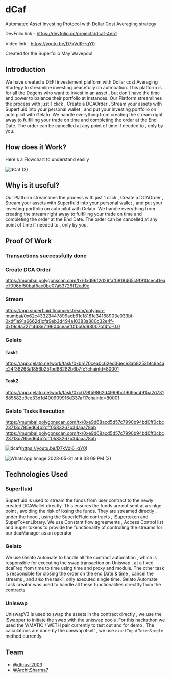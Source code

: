 # dCaf

Automated Asset Investing Protocol with Dollar Cost Averaging strategy

DevFolio link - https://devfolio.co/projects/dcaf-4e51

Video link - https://youtu.be/D7kVdK--qY0

Created for the Superfolio May Wavepool

## Introduction

We have created a DEFI investement platform with Dollar cost Averaging Startegy to streamline investing peacefully on autmoation. This platform is for all the Degens who want to invest in an asset , but don't have the time and power to balance their portfolio at instances.
Our Platform streamlines the process with just 1 click , Create a DCAOrder , Stream your assets with Superfluid into your personal wallet , and put your investing portfolio on auto pilot with Gelato. We handle everything from creating the stream right away to fulfilling your trade on time and completing the order at the End Date. The order can be cancelled at any point of time if needed to , only by you.

## How does it Work?

Here's a Flowchart to understand easily

![dCaf (3)](https://github.com/Dhruv-2003/dCaf/assets/91938348/2a246d47-0256-4eb6-9f6c-687575bc24f6)

## Why is it useful?

Our Platform streamlines the process with just 1 click , Create a DCAOrder , Stream your assets with Superfluid into your personal wallet , and put your investing portfolio on auto pilot with Gelato. We handle everything from creating the stream right away to fulfilling your trade on time and completing the order at the End Date. The order can be cancelled at any point of time if needed to , only by you.

## Proof Of Work

### Transactions successfully done

### Create DCA Order

https://mumbai.polygonscan.com/tx/0xd96f2d29faf0818465c9f910cec41eae7096bf50baf5ae0be07a53726f12ed9e

### Stream

https://app.superfluid.finance/stream/polygon-mumbai/0x62c43323447899acb61c18181e34168903e033bf-0xdf1a91a6662d1cfa9eb3d494a10383a880c32e4f-0xf9c9a7271468e719604ceaef0fbb0d98007bf4fc-0.0

### Gelato

#### Task1

https://app.gelato.network/task/0xba170cea0c62ed36ece3ab8253bfc9a4ac24f38263a1856b251bd68282b6b7fe?chainId=80001

#### Task2

https://app.gelato.network/task/0xc079f59862d4999bc1909ac4915a2d731885582e9ce33d1d400909916d337af1?chainId=80001

### Gelato Tasks Execution

https://mumbai.polygonscan.com/tx/0xe9d68acd5d57c7990b94bd0ff0cbc23713d795ed64b2cff0583267b34aaa78ab
https://mumbai.polygonscan.com/tx/0xe9d68acd5d57c7990b94bd0ff0cbc23713d795ed64b2cff0583267b34aaa78ab

![dcaf]()(https://youtu.be/D7kVdK--qY0)

![WhatsApp Image 2023-05-31 at 9 33 09 PM (3)](https://github.com/Dhruv-2003/dCaf/assets/90101251/4af05f35-ed2e-4772-92d8-5cecb4b17060)

## Technologies Used

### Superfluid

Superfluid is used to stream the funds from user contract to the newly created DCAWallet directly. This ensures the funds are not sent at a sinlge point , avoiding the risk of losing the funds. They are streamed directly , under the hood , using the SuperldFluid contracts , ISupertoken and SuperTokenLibrary. We use Constant flow agreements , Access Control list and Super tokens to provide the functionality of controlling the streams for our dcaManager as an operator

### Gelato

We use Gelato Automate to handle all the contract automation , which is responsible for executing the swap transaction on Uniswap , at a fixed dcaFreq from time to time using time and proxy and module. The other task is responsible for closing the order on the end Date & time , cancel the streams , and also the task1, only executed single time. Gelato Automate Task creator was used to handle all these functionalities directlty from the contracts

### Uniswap

UniswapV3 is used to swap the assets in the contract directly , we use the ISwapper to initiate the swap with the uniswap pools .For this hackathon we used the WMATIC / WETH pair currently to test out and for demo . The calculations are done by the uniswap itself , we use `exactInputTokenSingle` method currently.

## Team

- [@dhruv-2003](https://github.com/Dhruv-2003)
- [@ArchitSharma7](https://github.com/Architsharma7)
